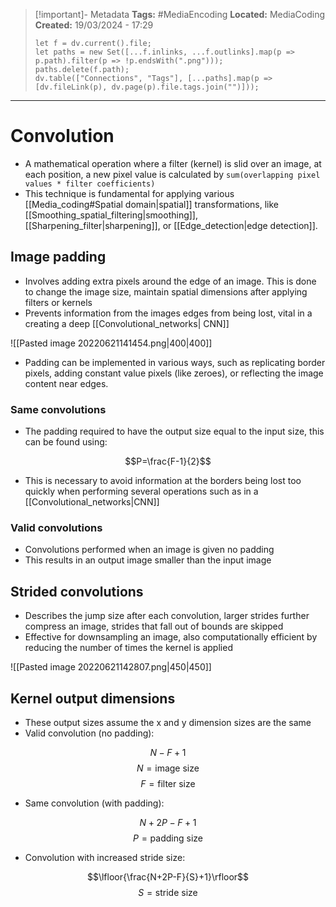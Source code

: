 > [!important]- Metadata
> **Tags:** #MediaEncoding 
> **Located:** MediaCoding
> **Created:** 19/03/2024 - 17:29
> ```dataviewjs
> let f = dv.current().file;
> let paths = new Set([...f.inlinks, ...f.outlinks].map(p => p.path).filter(p => !p.endsWith(".png")));
> paths.delete(f.path);
> dv.table(["Connections", "Tags"], [...paths].map(p => [dv.fileLink(p), dv.page(p).file.tags.join("")]));
> ```

___
# Convolution
- A mathematical operation where a filter (kernel) is slid over an image, at each position, a new pixel value is calculated by `sum(overlapping pixel values * filter coefficients)`
- This technique is fundamental for applying various [[Media_coding#Spatial domain|spatial]] transformations, like [[Smoothing_spatial_filtering|smoothing]], [[Sharpening_filter|sharpening]], or [[Edge_detection|edge detection]].
## Image padding
- Involves adding extra pixels around the edge of an image. This is done to change the image size, maintain spatial dimensions after applying filters or kernels
- Prevents information from the images edges from being lost, vital in a creating a deep [[Convolutional_networks| CNN]]

![[Pasted image 20220621141454.png|400|400]]

- Padding can be implemented in various ways, such as replicating border pixels, adding constant value pixels (like zeroes), or reflecting the image content near edges.
### Same convolutions 
- The padding required to have the output size equal to the input size, this can be found using:

$$P=\frac{F-1}{2}$$
- This is necessary to avoid information at the borders being lost too quickly when performing several operations such as in a [[Convolutional_networks|CNN]]
### Valid convolutions 
- Convolutions performed when an image is given no padding 
- This results in an output image smaller than the input image 


## Strided convolutions
- Describes the jump size after each convolution, larger strides further compress an image, strides that fall out of bounds are skipped
- Effective for downsampling an image, also computationally efficient by reducing the number of times the kernel is applied

![[Pasted image 20220621142807.png|450|450]]

## Kernel output dimensions
- These output sizes assume the x and y dimension sizes are the same
- Valid convolution (no padding):

 $$N-F+1$$
$$N=\text{image size}$$
$$F=\text{filter size}$$
- Same convolution (with padding):

$$N+2P-F+1$$
$$P=\text{padding size}$$
- Convolution with increased stride size:


$$\lfloor{\frac{N+2P-F}{S}+1}\rfloor$$
$$S=\text{stride size}$$
